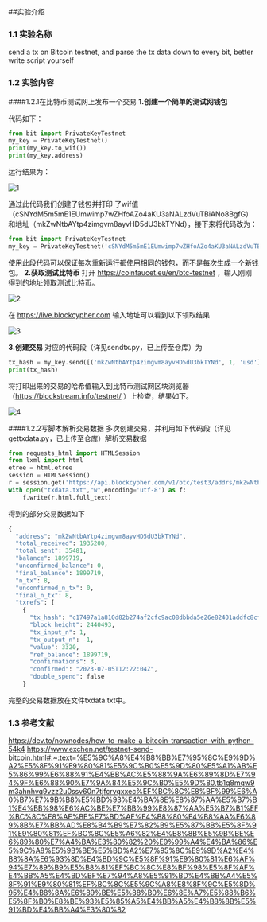 ##实验介绍

### 1.1 实验名称
send a tx on Bitcoin testnet, and parse the tx data down to every bit, better write script yourself
### 1.2 实验内容
####1.2.1在比特币测试网上发布一个交易
**1.创建一个简单的测试网钱包**

代码如下：

```python
from bit import PrivateKeyTestnet
my_key = PrivateKeyTestnet()
print(my_key.to_wif())
print(my_key.address)
```
运行结果为：

![1](1.png)

通过此代码我们创建了钱包并打印 了wif值（cSNYdM5m5mE1EUmwimp7wZHfoAZo4aKU3aNALzdVuTBiANo8BgfG）和地址（mkZwNtbAYtp4zimgvm8ayvHD5dU3bkTYNd），接下来将代码改为：
```python
from bit import PrivateKeyTestnet
my_key = PrivateKeyTestnet('cSNYdM5m5mE1EUmwimp7wZHfoAZo4aKU3aNALzdVuTBiANo8BgfG')
```
使用此段代码可以保证每次重新运行都使用相同的钱包，而不是每次生成一个新钱包。
**2.获取测试比特币**
打开 https://coinfaucet.eu/en/btc-testnet ，输入刚刚得到的地址领取测试比特币。

![2](2.png)

在 https://live.blockcypher.com 输入地址可以看到以下领取结果

![3](3.jpg)

**3.创建交易**
对应的代码段（详见sendtx.py，已上传至仓库）为

```python
tx_hash = my_key.send([('mkZwNtbAYtp4zimgvm8ayvHD5dU3bkTYNd', 1, 'usd')])
print(tx_hash)
```
将打印出来的交易的哈希值输入到比特币测试网区块浏览器（https://blockstream.info/testnet/ ）上检查，结果如下。

![4](4.png)

####1.2.2写脚本解析交易数据
多次创建交易，并利用如下代码段（详见gettxdata.py，已上传至仓库）解析交易数据
```python
from requests_html import HTMLSession
from lxml import html
etree = html.etree
session = HTMLSession()
r = session.get('https://api.blockcypher.com/v1/btc/test3/addrs/mkZwNtbAYtp4zimgvm8ayvHD5dU3bkTYNd')
with open("txdata.txt","w",encoding='utf-8') as f:
    f.write(r.html.full_text)
```
得到的部分交易数据如下
```python
{
  "address": "mkZwNtbAYtp4zimgvm8ayvHD5dU3bkTYNd",
  "total_received": 1935200,
  "total_sent": 35481,
  "balance": 1899719,
  "unconfirmed_balance": 0,
  "final_balance": 1899719,
  "n_tx": 8,
  "unconfirmed_n_tx": 0,
  "final_n_tx": 8,
  "txrefs": [
    {
      "tx_hash": "c17497a1a810d82b274af2cfc9ac08dbbda5e26e82401addfc8cf7fed7b008a7",
      "block_height": 2440493,
      "tx_input_n": 1,
      "tx_output_n": -1,
      "value": 3320,
      "ref_balance": 1899719,
      "confirmations": 3,
      "confirmed": "2023-07-05T12:22:04Z",
      "double_spend": false
    }
```

完整的交易数据放在文件txdata.txt中。
### 1.3 参考文献
https://dev.to/nownodes/how-to-make-a-bitcoin-transaction-with-python-54k4
https://www.exchen.net/testnet-send-bitcoin.html#:~:text=%E5%9C%A8%E4%B8%BB%E7%95%8C%E9%9D%A2%E5%8F%91%E9%80%81%E5%9C%B0%E5%9D%80%E5%A1%AB%E5%86%99%E6%88%91%E4%BB%AC%E5%88%9A%E6%89%8D%E7%94%9F%E6%88%90%E7%9A%84%E5%9C%B0%E5%9D%80,tb1q8mqw9m3ahnhvq9vzz2u0ssv60n7tjfcrvqxxec%EF%BC%8C%E8%BF%99%E6%A0%B7%E7%9B%B8%E5%BD%93%E4%BA%8E%E8%87%AA%E5%B7%B1%E4%BB%98%E6%AC%BE%E7%BB%99%E8%87%AA%E5%B7%B1%EF%BC%8C%E8%AE%BE%E7%BD%AE%E4%B8%80%E4%B8%AA%E6%89%8B%E7%BB%AD%E8%B4%B9%E7%82%B9%E5%87%BB%E5%8F%91%E9%80%81%EF%BC%8C%E5%A6%82%E4%B8%8B%E5%9B%BE%E6%89%80%E7%A4%BA%E3%80%82%20%E9%99%A4%E4%BA%86%E5%9C%A8%E5%9B%BE%E5%BD%A2%E7%95%8C%E9%9D%A2%E4%B8%8A%E6%93%8D%E4%BD%9C%E5%8F%91%E9%80%81%E6%AF%94%E7%89%B9%E5%B8%81%EF%BC%8C%E8%BF%98%E5%8F%AF%E4%BB%A5%E4%BD%BF%E7%94%A8%E5%91%BD%E4%BB%A4%E5%8F%91%E9%80%81%EF%BC%8C%E5%9C%A8%E8%8F%9C%E5%8D%95%E4%B8%8A%E6%89%BE%E5%88%B0%E6%8E%A7%E5%88%B6%E5%8F%B0%E8%BE%93%E5%85%A5%E4%BB%A5%E4%B8%8B%E5%91%BD%E4%BB%A4%E3%80%82



